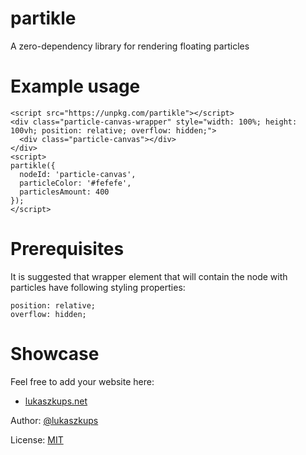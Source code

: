 # partikle

A zero-dependency library for rendering floating particles

# Example usage

```
<script src="https://unpkg.com/partikle"></script>
<div class="particle-canvas-wrapper" style="width: 100%; height: 100vh; position: relative; overflow: hidden;">
  <div class="particle-canvas"></div>
</div>
<script>
partikle({
  nodeId: 'particle-canvas',
  particleColor: '#fefefe',
  particlesAmount: 400
});
</script>
```

# Prerequisites

It is suggested that wrapper element that will contain the node with particles have following styling properties:

```
position: relative;
overflow: hidden;
```

# Showcase

Feel free to add your website here:

- [lukaszkups.net](https://lukaszkups.net)

Author: [@lukaszkups](https://github.com/lukaszkups)

License: [MIT](https://github.com/lukaszkups/partikle/blob/main/LICENSE)
